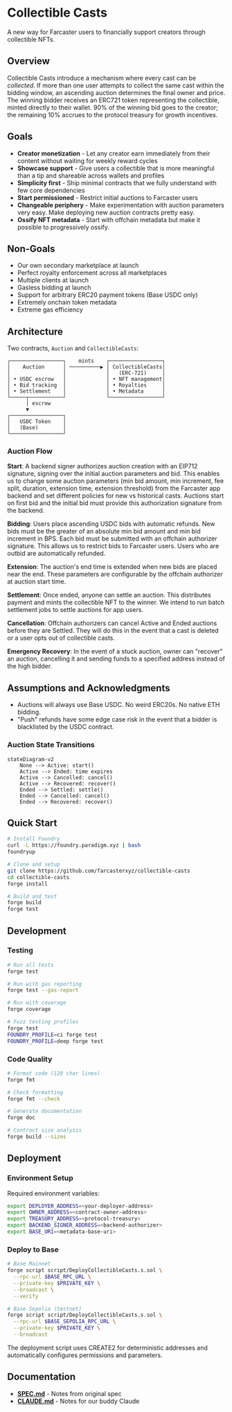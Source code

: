 # Collectible Casts

A new way for Farcaster users to financially support creators through collectible NFTs.

## Overview

Collectible Casts introduce a mechanism where every cast can be _collected_. If more than one user attempts to collect the same cast within the bidding window, an ascending auction determines the final owner and price. The winning bidder receives an ERC721 token representing the collectible, minted directly to their wallet. 90% of the winning bid goes to the creator; the remaining 10% accrues to the protocol treasury for growth incentives.

## Goals

- **Creator monetization** - Let any creator earn immediately from their content without waiting for weekly reward cycles
- **Showcase support** - Give users a collectible that is more meaningful than a tip and shareable across wallets and profiles
- **Simplicity first** - Ship minimal contracts that we fully understand with few core dependencies
- **Start permissioned** - Restrict initial auctions to Farcaster users
- **Changeable periphery** - Make experimentation with auction parameters very easy. Make deploying new auction contracts pretty easy.
- **Ossify NFT metadata** - Start with offchain metadata but make it possible to progressively ossify.

## Non-Goals

- Our own secondary marketplace at launch
- Perfect royalty enforcement across all marketplaces
- Multiple clients at launch
- Gasless bidding at launch
- Support for arbitrary ERC20 payment tokens (Base USDC only)
- Extremely onchain token metadata
- Extreme gas efficiency

## Architecture

Two contracts, `Auction` and `CollectibleCasts`:

```
┌─────────────────┐    mints    ┌─────────────────┐
│    Auction      │ ──────────▶ │ CollectibleCasts│
│                 │             │   (ERC-721)     │
│ • USDC escrow   │             │ • NFT management│
│ • Bid tracking  │             │ • Royalties     │
│ • Settlement    │             │ • Metadata      │
└─────┬───────────┘             └─────────────────┘
      │ escrow
      ▼
┌─────────────────┐
│   USDC Token    │
│   (Base)        │
└─────────────────┘
```

### Auction Flow

**Start**:
A backend signer authorizes auction creation with an EIP712 signature, signing over the initial auction parameters and bid. This enables us to change some auction parameters (min bid amount, min increment, fee split, duration, extension time, extension threshold) from the Farcaster app backend and set different policies for new vs historical casts. Auctions start on first bid and the initial bid must provide this authorization signature from the backend.

**Bidding**:
Users place ascending USDC bids with automatic refunds. New bids must be the greater of an absolute min bid amount and min bid increment in BPS. Each bid must be submitted with an offchain authorizer signature. This allows us to restrict bids to Farcaster users. Users who are outbid are automatically refunded.

**Extension**:
The auction's end time is extended when new bids are placed near the end. These parameters are configurable by the offchain authorizer at auction start time.

**Settlement**:
Once ended, anyone can settle an auction. This distributes payment and mints the collectible NFT to the winner. We intend to run batch settlement jobs to settle auctions for app users.

**Cancellation**:
Offchain authorizers can cancel Active and Ended auctions before they are Settled. They will do this in the event that a cast is deleted or a user opts out of collectible casts.

**Emergency Recovery**:
In the event of a stuck auction, owner can "recover" an auction, cancelling it and sending funds to a specified address instead of the high bidder.

## Assumptions and Acknowledgments

- Auctions will always use Base USDC. No weird ERC20s. No native ETH bidding.
- "Push" refunds have some edge case risk in the event that a bidder is blacklisted by the USDC contract.

### Auction State Transitions

```mermaid
stateDiagram-v2
    None --> Active: start()
    Active --> Ended: time expires
    Active --> Cancelled: cancel()
    Active --> Recovered: recover()
    Ended --> Settled: settle()
    Ended --> Cancelled: cancel()
    Ended --> Recovered: recover()
```

## Quick Start

```bash
# Install Foundry
curl -L https://foundry.paradigm.xyz | bash
foundryup

# Clone and setup
git clone https://github.com/farcasterxyz/collectible-casts
cd collectible-casts
forge install

# Build and test
forge build
forge test
```

## Development

### Testing

```bash
# Run all tests
forge test

# Run with gas reporting
forge test --gas-report

# Run with coverage
forge coverage

# Fuzz testing profiles
forge test
FOUNDRY_PROFILE=ci forge test
FOUNDRY_PROFILE=deep forge test
```

### Code Quality

```bash
# Format code (120 char lines)
forge fmt

# Check formatting
forge fmt --check

# Generate documentation
forge doc

# Contract size analysis
forge build --sizes
```

## Deployment

### Environment Setup

Required environment variables:

```bash
export DEPLOYER_ADDRESS=<your-deployer-address>
export OWNER_ADDRESS=<contract-owner-address>
export TREASURY_ADDRESS=<protocol-treasury>
export BACKEND_SIGNER_ADDRESS=<backend-authorizer>
export BASE_URI=<metadata-base-uri>
```

### Deploy to Base

```bash
# Base Mainnet
forge script script/DeployCollectibleCasts.s.sol \
  --rpc-url $BASE_RPC_URL \
  --private-key $PRIVATE_KEY \
  --broadcast \
  --verify

# Base Sepolia (testnet)
forge script script/DeployCollectibleCasts.s.sol \
  --rpc-url $BASE_SEPOLIA_RPC_URL \
  --private-key $PRIVATE_KEY \
  --broadcast
```

The deployment script uses CREATE2 for deterministic addresses and automatically configures permissions and parameters.

## Documentation

- **[SPEC.md](./SPEC.md)** - Notes from original spec
- **[CLAUDE.md](./CLAUDE.md)** - Notes for our buddy Claude
